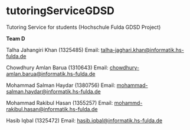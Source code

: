 # tutoringServiceGDSD
Tutoring Service for students (Hochschule Fulda GDSD Project)


**Team D**

Talha Jahangiri Khan (1325485)
Email: talha-jaghari.khan@informatik.hs-fulda.de

Chowdhury Amlan Barua (1310643)
Email: chowdhury-amlan.barua@informatik.hs-fulda.de


Mohammad Salman Haydar (1380756)
Email: mohammad-salman.haydar@informatik.hs-fulda.de

Mohammad Rakibul Hasan (1355257)
Email: mohammd-rakibul.hasan@informatik.hs-fulda.de

Hasib Iqbal (1325472)
Email: hasib.iqbal@informatik.hs-fulda.de
